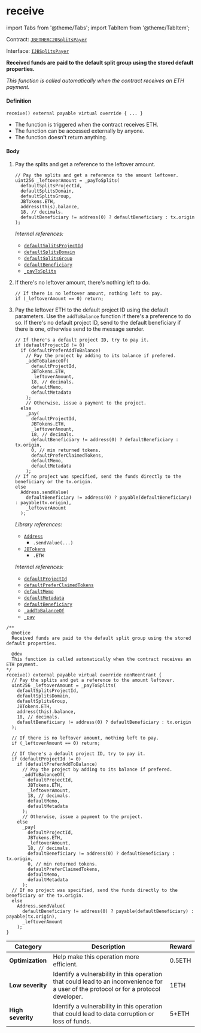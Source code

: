 # receive

import Tabs from '@theme/Tabs';
import TabItem from '@theme/TabItem';

Contract: [`JBETHERC20SplitsPayer`](/dev/api/v2/contracts/or-utilities/jbetherc20splitspayer/README.md)

Interface: [`IJBSplitsPayer`](/dev/api/v2/interfaces/ijbsplitspayer.md)

<Tabs>
<TabItem value="Step by step" label="Step by step">

**Received funds are paid to the default split group using the stored default properties.**

_This function is called automatically when the contract receives an ETH payment._


#### Definition

```
receive() external payable virtual override { ... }
```

* The function is triggered when the contract receives ETH.
* The function can be accessed externally by anyone.
* The function doesn't return anything.

#### Body

1.  Pay the splits and get a reference to the leftover amount.

    ```solidity
    // Pay the splits and get a reference to the amount leftover.
    uint256 _leftoverAmount = _payToSplits(
      defaultSplitsProjectId,
      defaultSplitsDomain,
      defaultSplitsGroup,
      JBTokens.ETH,
      address(this).balance,
      18, // decimals.
      defaultBeneficiary != address(0) ? defaultBeneficiary : tx.origin
    );
    ```

    _Internal references:_

    * [`defaultSplitsProjectId`](/dev/api/v2/contracts/or-utilities/jbetherc20splitspayer/properties/defaultsplitsprojectid.md)
    * [`defaultSplitsDomain`](/dev/api/v2/contracts/or-utilities/jbetherc20splitspayer/properties/defaultsplitsdomain.md)
    * [`defaultSplitsGroup`](/dev/api/v2/contracts/or-utilities/jbetherc20splitspayer/properties/defaultsplitsgroup.md)
    * [`defaultBeneficiary`](/dev/api/v2/contracts/or-utilities/jbetherc20projectpayer/properties/defaultbeneficiary.md)
    * [`_payToSplits`](/dev/api/v2/contracts/or-utilities/jbetherc20splitspayer/write/-_paytosplits.md)

2.  If there's no leftover amount, there's nothing left to do.

    ```solidity
    // If there is no leftover amount, nothing left to pay.
    if (_leftoverAmount == 0) return;
    ```

3.  Pay the leftover ETH to the default project ID using the default parameters. Use the `addToBalance` function if there's a preference to do so. If there's no default project ID, send to the default beneficiary if there is one, otherwise send to the message sender.

    ```
    // If there's a default project ID, try to pay it.
    if (defaultProjectId != 0)
      if (defaultPreferAddToBalance)
        // Pay the project by adding to its balance if prefered.
        _addToBalanceOf(
          defaultProjectId,
          JBTokens.ETH,
          _leftoverAmount,
          18, // decimals.
          defaultMemo,
          defaultMetadata
        );
        // Otherwise, issue a payment to the project.
      else
        _pay(
          defaultProjectId,
          JBTokens.ETH,
          _leftoverAmount,
          18, // decimals.
          defaultBeneficiary != address(0) ? defaultBeneficiary : tx.origin,
          0, // min returned tokens.
          defaultPreferClaimedTokens,
          defaultMemo,
          defaultMetadata
        );
    // If no project was specified, send the funds directly to the beneficiary or the tx.origin.
    else
      Address.sendValue(
        defaultBeneficiary != address(0) ? payable(defaultBeneficiary) : payable(tx.origin),
        _leftoverAmount
      );
    ```

    _Library references:_

    * [`Address`](https://docs.openzeppelin.com/contracts/4.x/api/utils#Address)
      * `.sendValue(...)`
    * [`JBTokens`](/dev/api/v2/libraries/jbtokens.md)
      * `.ETH`
      
    _Internal references:_


    * [`defaultProjectId`](/dev/api/v2/contracts/or-utilities/jbetherc20projectpayer/properties/defaultprojectid.md)
    * [`defaultPreferClaimedTokens`](/dev/api/v2/contracts/or-utilities/jbetherc20projectpayer/properties/defaultpreferclaimedtokens.md)
    * [`defaultMemo`](/dev/api/v2/contracts/or-utilities/jbetherc20projectpayer/properties/defaultmemo.md)
    * [`defaultMetadata`](/dev/api/v2/contracts/or-utilities/jbetherc20projectpayer/properties/defaultmetadata.md)
    * [`defaultBeneficiary`](/dev/api/v2/contracts/or-utilities/jbetherc20projectpayer/properties/defaultbeneficiary.md)
    * [`_addToBalanceOf`](/dev/api/v2/contracts/or-utilities/jbetherc20projectpayer/write/-_addtobalanceof.md)
    * [`_pay`](/dev/api/v2/contracts/or-utilities/jbetherc20projectpayer/write/-_pay.md)

</TabItem>

<TabItem value="Code" label="Code">

```
/** 
  @notice
  Received funds are paid to the default split group using the stored default properties.

  @dev
  This function is called automatically when the contract receives an ETH payment.
*/
receive() external payable virtual override nonReentrant {
  // Pay the splits and get a reference to the amount leftover.
  uint256 _leftoverAmount = _payToSplits(
    defaultSplitsProjectId,
    defaultSplitsDomain,
    defaultSplitsGroup,
    JBTokens.ETH,
    address(this).balance,
    18, // decimals.
    defaultBeneficiary != address(0) ? defaultBeneficiary : tx.origin
  );

  // If there is no leftover amount, nothing left to pay.
  if (_leftoverAmount == 0) return;

  // If there's a default project ID, try to pay it.
  if (defaultProjectId != 0)
    if (defaultPreferAddToBalance)
      // Pay the project by adding to its balance if prefered.
      _addToBalanceOf(
        defaultProjectId,
        JBTokens.ETH,
        _leftoverAmount,
        18, // decimals.
        defaultMemo,
        defaultMetadata
      );
      // Otherwise, issue a payment to the project.
    else
      _pay(
        defaultProjectId,
        JBTokens.ETH,
        _leftoverAmount,
        18, // decimals.
        defaultBeneficiary != address(0) ? defaultBeneficiary : tx.origin,
        0, // min returned tokens.
        defaultPreferClaimedTokens,
        defaultMemo,
        defaultMetadata
      );
  // If no project was specified, send the funds directly to the beneficiary or the tx.origin.
  else
    Address.sendValue(
      defaultBeneficiary != address(0) ? payable(defaultBeneficiary) : payable(tx.origin),
      _leftoverAmount
    );
}
```

</TabItem>

<TabItem value="Bug bounty" label="Bug bounty">

| Category          | Description                                                                                                                            | Reward |
| ----------------- | -------------------------------------------------------------------------------------------------------------------------------------- | ------ |
| **Optimization**  | Help make this operation more efficient.                                                                                               | 0.5ETH |
| **Low severity**  | Identify a vulnerability in this operation that could lead to an inconvenience for a user of the protocol or for a protocol developer. | 1ETH   |
| **High severity** | Identify a vulnerability in this operation that could lead to data corruption or loss of funds.                                        | 5+ETH  |

</TabItem>
</Tabs>

